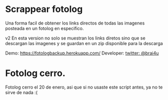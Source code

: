 # Scrappear fotolog
Una forma facil de obtener los links directos de todas las imagenes posteada en un fotolog en especifico.

v2
En esta version no solo se muestran los links diretos sino que se descargan las imagenes y se guardan en un zip disponible para la descarga

Demo: https://fotologbackup.herokuapp.com/
Developer: [twitter: @brai4u](https://twitter.com/brai4u)

# Fotolog cerro.
Fotolog cerro el 20 de enero, asi que si no usaste este script antes, ya no te sirve de nada :(
